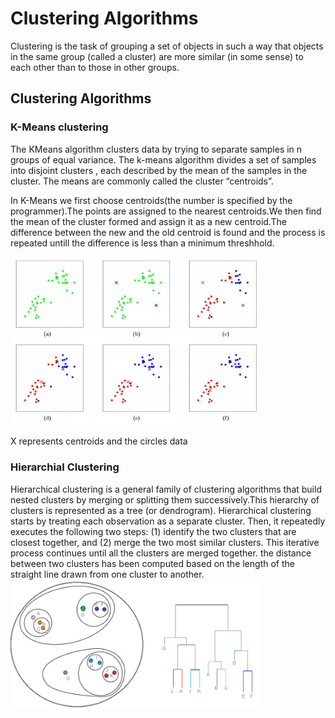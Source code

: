 # Clustering Algorithms
 
Clustering is the task of grouping a set of objects in such a way that objects in the same group (called a cluster) are more similar (in some sense) to each other than to those in other groups.
## Clustering Algorithms
### K-Means clustering
The KMeans algorithm clusters data by trying to separate samples in n groups of equal variance.
The k-means algorithm divides a set of  samples  into  disjoint clusters , each described by the mean 
of the samples in the cluster. The means are commonly called the cluster “centroids”.

In K-Means we first choose centroids(the number is specified by the programmer).The points are assigned to the nearest centroids.We then find the mean of the cluster formed
and assign it as a new centroid.The difference between the new and the old centroid is found and the process is repeated untill the difference is less than a minimum threshhold.

<img src="kmeans1.png" alt="drawing" width="400"/>

X represents centroids and the circles data

### Hierarchial Clustering
Hierarchical clustering is a general family of clustering algorithms that build nested clusters by merging or splitting them successively.This hierarchy of clusters is represented as a tree (or dendrogram).
Hierarchical clustering starts by treating each observation as a separate cluster. Then, it repeatedly executes the following two steps:
(1) identify the two clusters that are closest together, and (2) merge the two most similar clusters. This iterative process continues until all the clusters are merged together.
the distance between two clusters has been computed based on the length of the straight line drawn from one cluster to another.
<img src="clustergram.png" alt="drawing" width="400"/>

